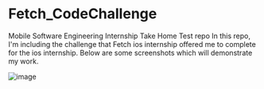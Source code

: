 # Fetch_CodeChallenge
Mobile Software Engineering Internship Take Home Test repo
In this repo, I'm including the challenge that Fetch ios internship offered me to complete for the ios internship. Below are some screenshots which will demonstrate my work.

![image](https://github.com/pbsvk/Fetch_CodeChallenge/assets/152455231/f25ebacf-abc2-4dfd-80ba-61dbd9e787a6)
